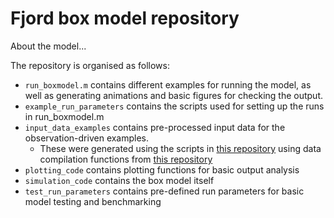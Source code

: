 # Fjord box model repository


About the model...


The repository is organised as follows:

- `run_boxmodel.m` contains different examples for running the model, as well as generating animations and basic figures for  checking the output.
- `example_run_parameters` contains the scripts used for setting up the runs in run_boxmodel.m
- `input_data_examples` contains pre-processed input data for the observation-driven examples. 
    - These were generated using the scripts in [this repository](https://github.com/fjord-mix/model-runs) using data compilation functions from [this repository](https://github.com/fjord-mix/data-collation)
- `plotting_code` contains plotting functions for basic output analysis
- `simulation_code` contains the box model itself
- `test_run_parameters` contains pre-defined run parameters for basic model testing and benchmarking
